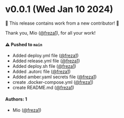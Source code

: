 # v0.0.1 (Wed Jan 10 2024)

:tada: This release contains work from a new contributor! :tada:

Thank you, Mio ([@freza1](https://github.com/freza1)), for all your work!

#### ⚠️ Pushed to `main`

- Added deploy.yml file ([@freza1](https://github.com/freza1))
- Added release.yml file ([@freza1](https://github.com/freza1))
- Added deploy.sh file ([@freza1](https://github.com/freza1))
- Added .autorc file ([@freza1](https://github.com/freza1))
- Added amber.yaml secrets file ([@freza1](https://github.com/freza1))
- create .docker-compose.yml ([@freza1](https://github.com/freza1))
- create README.md ([@freza1](https://github.com/freza1))

#### Authors: 1

- Mio ([@freza1](https://github.com/freza1))
